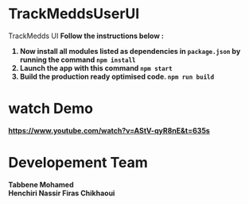 # TrackMeddsUserUI
 TrackMedds UI
<b>Follow the instructions below :<b>
1. Now install all modules listed as dependencies in `package.json` by running the command `npm install`
2. Launch the app with this command `npm start`
3. Build the production ready optimised code. `npm run build`
 
# watch Demo 
https://www.youtube.com/watch?v=AStV-qyR8nE&t=635s
 
# Developement Team 
 Tabbene Mohamed <br>
 Henchiri Nassir 
 Firas Chikhaoui
